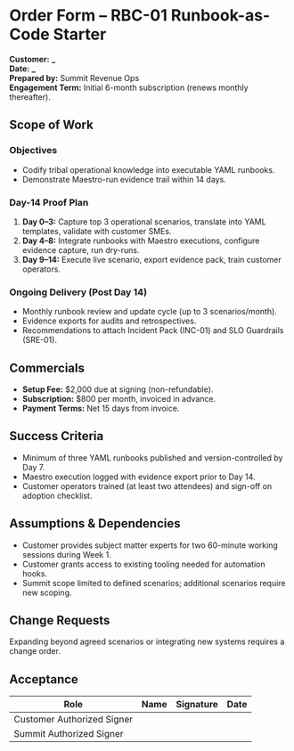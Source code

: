 # Order Form – RBC-01 Runbook-as-Code Starter

**Customer:** ********************\_********************  
**Date:** ********************\_********************  
**Prepared by:** Summit Revenue Ops  
**Engagement Term:** Initial 6-month subscription (renews monthly thereafter).

## Scope of Work

### Objectives

- Codify tribal operational knowledge into executable YAML runbooks.
- Demonstrate Maestro-run evidence trail within 14 days.

### Day-14 Proof Plan

1. **Day 0–3:** Capture top 3 operational scenarios, translate into YAML templates, validate with customer SMEs.
2. **Day 4–8:** Integrate runbooks with Maestro executions, configure evidence capture, run dry-runs.
3. **Day 9–14:** Execute live scenario, export evidence pack, train customer operators.

### Ongoing Delivery (Post Day 14)

- Monthly runbook review and update cycle (up to 3 scenarios/month).
- Evidence exports for audits and retrospectives.
- Recommendations to attach Incident Pack (INC-01) and SLO Guardrails (SRE-01).

## Commercials

- **Setup Fee:** $2,000 due at signing (non-refundable).
- **Subscription:** $800 per month, invoiced in advance.
- **Payment Terms:** Net 15 days from invoice.

## Success Criteria

- Minimum of three YAML runbooks published and version-controlled by Day 7.
- Maestro execution logged with evidence export prior to Day 14.
- Customer operators trained (at least two attendees) and sign-off on adoption checklist.

## Assumptions & Dependencies

- Customer provides subject matter experts for two 60-minute working sessions during Week 1.
- Customer grants access to existing tooling needed for automation hooks.
- Summit scope limited to defined scenarios; additional scenarios require new scoping.

## Change Requests

Expanding beyond agreed scenarios or integrating new systems requires a change order.

## Acceptance

| Role                       | Name | Signature | Date |
| -------------------------- | ---- | --------- | ---- |
| Customer Authorized Signer |      |           |      |
| Summit Authorized Signer   |      |           |      |
